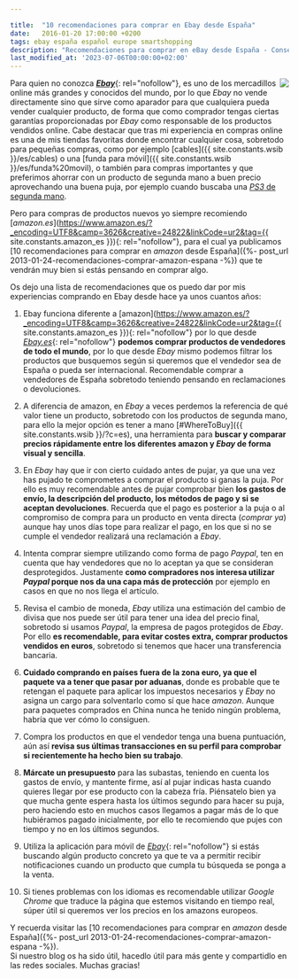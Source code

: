 ```yaml
---

title:  "10 recomendaciones para comprar en Ebay desde España"
date:   2016-01-20 17:00:00 +0200
tags: ebay españa español europe smartshopping
description: "Recomendaciones para comprar en eBay desde España - Consejos útiles y recomendaciones para compradores españoles que utilizan eBay."
last_modified_at: '2023-07-06T00:00:00+02:00'
---
```


<a rel="nofollow" href='https://rover.ebay.com/rover/1/1185-53479-19255-0/1?icep_ff3=1&pub=5575077854&toolid=10001&campid=5337456056&customid=&ipn=psmain&icep_vectorid=229501&kwid=902099&mtid=824&kw=lg'><img style="float: right;" src="https://i.imgur.com/uSjeFllm.jpg"></a>

Para quien no conozca [***Ebay***](https://rover.ebay.com/rover/1/1185-53479-19255-0/1?icep_ff3=1&pub=5575077854&toolid=10001&campid=5337456056&customid=&ipn=psmain&icep_vectorid=229501&kwid=902099&mtid=824&kw=lg){: rel="nofollow"}, es uno de los mercadillos online más grandes y conocidos del mundo, por lo que *Ebay* no vende directamente sino que sirve como aparador para que cualquiera pueda vender cualquier producto, de forma que como comprador tengas ciertas garantías proporcionadas por *Ebay* como responsable de los productos vendidos online. Cabe destacar que tras mi experiencia en compras online es una de mis tiendas favoritas donde encontrar cualquier cosa, sobretodo para pequeñas compras, como por ejemplo [cables]({{ site.constants.wsib }}/es/cables) o una [funda para móvil]({{ site.constants.wsib }}/es/funda%20movil), o también para compras importantes y que preferimos ahorrar con un producto de segunda mano a buen precio aprovechando una buena puja, por ejemplo cuando buscaba una [*PS3* de segunda mano](/2013/12/compro-ps3-de-segunda-mano-en-espana.html).

Pero para compras de productos nuevos yo siempre recomiendo [*amazon.es*](https://www.amazon.es/?_encoding=UTF8&camp=3626&creative=24822&linkCode=ur2&tag={{ site.constants.amazon_es }}){: rel="nofollow"}, para el cual ya publicamos [10 recomendaciones para comprar en *amazon* desde España]({%- post_url 2013-01-24-recomendaciones-comprar-amazon-espana -%}) que te vendrán muy bien si estás pensando en comprar algo.

Os dejo una lista de recomendaciones que os puedo dar por mis experiencias comprando en Ebay desde hace ya unos cuantos años:

1. Ebay funciona diferente a [amazon](https://www.amazon.es/?_encoding=UTF8&camp=3626&creative=24822&linkCode=ur2&tag={{ site.constants.amazon_es }}){: rel="nofollow"} por lo que desde [*Ebay.es*](https://rover.ebay.com/rover/1/1185-53479-19255-0/1?icep_ff3=1&pub=5575077854&toolid=10001&campid=5337456056&customid=&ipn=psmain&icep_vectorid=229501&kwid=902099&mtid=824&kw=lg){: rel="nofollow"} **podemos comprar productos de vendedores de todo el mundo**, por lo que desde *Ebay* mismo podemos filtrar los productos que busquemos según si queremos que el vendedor sea de España o pueda ser internacional. Recomendable comprar a vendedores de España sobretodo teniendo pensando en reclamaciones o devoluciones.

2. A diferencia de amazon, en *Ebay* a veces perdemos la referencia de qué valor tiene un producto, sobretodo con los productos de segunda mano, para ello la mejor opción es tener a mano [#WhereToBuy]({{ site.constants.wsib }}/?c=es), una herramienta para **buscar y comparar precios rápidamente entre los diferentes amazon y *Ebay* de forma visual y sencilla**.

3. En *Ebay* hay que ir con cierto cuidado antes de pujar, ya que una vez has pujado te comprometes a comprar el producto si ganas la puja. Por ello es muy recomendable antes de pujar comprobar bien **los gastos de envío, la descripción del producto, los métodos de pago y si se aceptan devoluciones**. Recuerda que el pago es posterior a la puja o al compromiso de compra para un producto en venta directa (*comprar ya*) aunque hay unos días tope para realizar el pago, en los que si no se cumple el vendedor realizará una reclamación a *Ebay*.

4. Intenta comprar siempre utilizando como forma de pago *Paypal*, ten en cuenta que hay vendedores que no lo aceptan ya que se consideran desprotegidos. Justamente **como compradores nos interesa utilizar *Paypal* porque nos da una capa más de protección** por ejemplo en casos en que no nos llega el artículo.

5. Revisa el cambio de moneda, *Ebay* utiliza una estimación del cambio de divisa que nos puede ser útil para tener una idea del precio final, sobretodo si usamos *Paypal*, la empresa de pagos protegidos de *Ebay*. Por ello **es recomendable, para evitar costes extra, comprar productos vendidos en euros**, sobretodo si tenemos que hacer una transferencia bancaria.

6. **Cuidado comprando en países fuera de la zona euro, ya que el paquete va a tener que pasar por aduanas**, donde es probable que te retengan el paquete para aplicar los impuestos necesarios y *Ebay* no asigna un cargo para solventarlo como sí que hace *amazon*. Aunque para paquetes comprados en China nunca he tenido ningún problema, habría que ver cómo lo consiguen.

7. Compra los productos en que el vendedor tenga una buena puntuación, aún así **revisa sus últimas transacciones en su perfil para comprobar si recientemente ha hecho bien su trabajo**.

8. **Márcate un presupuesto** para las subastas, teniendo en cuenta los gastos de envío, y mantente firme, así al pujar indicas hasta cuando quieres llegar por ese producto con la cabeza fría. Piénsatelo bien ya que mucha gente espera hasta los últimos segundo para hacer su puja, pero haciendo esto en muchos casos llegamos a pagar más de lo que hubiéramos pagado inicialmente, por ello te recomiendo que pujes con tiempo y no en los últimos segundos.

9. Utiliza la aplicación para móvil de [*Ebay*](https://rover.ebay.com/rover/1/1185-53479-19255-0/1?icep_ff3=1&pub=5575077854&toolid=10001&campid=5337456056&customid=&ipn=psmain&icep_vectorid=229501&kwid=902099&mtid=824&kw=lg){: rel="nofollow"} si estás buscando algún producto concreto ya que te va a permitir recibir notificaciones cuando un producto que cumpla tu búsqueda se ponga a la venta.

10. Si tienes problemas con los idiomas es recomendable utilizar *Google Chrome* que traduce la página que estemos visitando en tiempo real, súper útil si queremos ver los precios en los amazons europeos.

Y recuerda visitar las [10 recomendaciones para comprar en *amazon* desde España]({%- post_url 2013-01-24-recomendaciones-comprar-amazon-espana -%}).\
Si nuestro blog os ha sido útil, hacedlo útil para más gente y compartidlo en las redes sociales. Muchas gracias!
